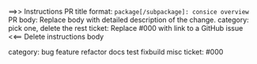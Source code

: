 ==>> Instructions
 PR title format: `package[/subpackage]: consice overview`
 PR body: Replace body with detailed description of the change.
 category: pick one, delete the rest
 ticket: Replace #000 with link to a GitHub issue
<<== Delete instructions
body

category: bug feature refactor docs test fixbuild misc
ticket: #000
